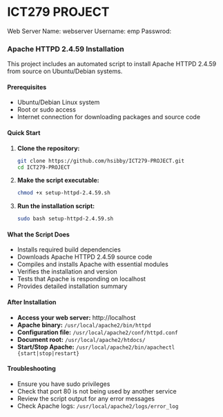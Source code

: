# ICT279 PROJECT

Web Server
Name: webserver
Username: emp
Passwrod: 

### Apache HTTPD 2.4.59 Installation

This project includes an automated script to install Apache HTTPD 2.4.59 from source on Ubuntu/Debian systems.

#### Prerequisites
- Ubuntu/Debian Linux system
- Root or sudo access
- Internet connection for downloading packages and source code

#### Quick Start
1. **Clone the repository:**
   ```bash
   git clone https://github.com/hsibby/ICT279-PROJECT.git
   cd ICT279-PROJECT
   ```

2. **Make the script executable:**
   ```bash
   chmod +x setup-httpd-2.4.59.sh
   ```

3. **Run the installation script:**
   ```bash
   sudo bash setup-httpd-2.4.59.sh
   ```

#### What the Script Does
- Installs required build dependencies
- Downloads Apache HTTPD 2.4.59 source code
- Compiles and installs Apache with essential modules
- Verifies the installation and version
- Tests that Apache is responding on localhost
- Provides detailed installation summary

#### After Installation
- **Access your web server:** http://localhost
- **Apache binary:** `/usr/local/apache2/bin/httpd`
- **Configuration file:** `/usr/local/apache2/conf/httpd.conf`
- **Document root:** `/usr/local/apache2/htdocs/`
- **Start/Stop Apache:** `/usr/local/apache2/bin/apachectl {start|stop|restart}`

#### Troubleshooting
- Ensure you have sudo privileges
- Check that port 80 is not being used by another service
- Review the script output for any error messages
- Check Apache logs: `/usr/local/apache2/logs/error_log`

